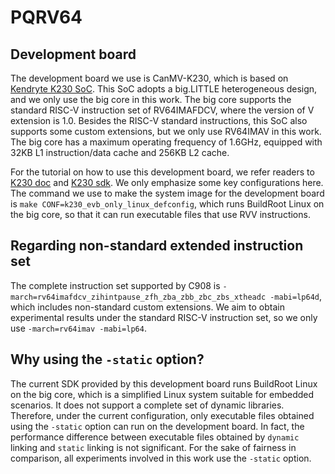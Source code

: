 # PQRV64

## Development board

The development board we use is CanMV-K230, which is based on [Kendryte K230 SoC](https://www.canaan.io/product/k230). This SoC adopts a big.LITTLE heterogeneous design, and we only use the big core in this work. The big core supports the standard RISC-V instruction set of RV64IMAFDCV, where the version of V extension is 1.0. Besides the RISC-V standard instructions, this SoC also supports some custom extensions, but we only use RV64IMAV in this work. The big core has a maximum operating frequency of 1.6GHz, equipped with 32KB L1 instruction/data cache and 256KB L2 cache.

For the tutorial on how to use this development board, we refer readers to [K230 doc](https://github.com/kendryte/k230_docs) and [K230 sdk](https://github.com/kendryte/k230_sdk). We only emphasize some key configurations here. The command we use to make the system image for the development board is `make CONF=k230_evb_only_linux_defconfig`, which runs BuildRoot Linux on the big core, so that it can run executable files that use RVV instructions.

## Regarding non-standard extended instruction set

The complete instruction set supported by C908 is `-march=rv64imafdcv_zihintpause_zfh_zba_zbb_zbc_zbs_xtheadc -mabi=lp64d`, which includes non-standard custom extensions. We aim to obtain experimental results under the standard RISC-V instruction set, so we only use `-march=rv64imav -mabi=lp64`.

## Why using the `-static` option?

The current SDK provided by this development board runs BuildRoot Linux on the big core, which is a simplified Linux system suitable for embedded scenarios. It does not support a complete set of dynamic libraries. Therefore, under the current configuration, only executable files obtained using the `-static` option can run on the development board. In fact, the performance difference between executable files obtained by `dynamic` linking and `static` linking is not significant. For the sake of fairness in comparison, all experiments involved in this work use the `-static` option.

